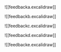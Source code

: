 ![[feedbacka.excalidraw]]

![[feedbackb.excalidraw]]

![[feedbackc.excalidraw]]

![[feedbackd.excalidraw]]

![[feedbacke.excalidraw]]

